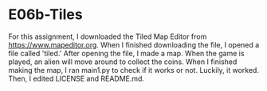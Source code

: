 # E06b-Tiles
For this assignment, I downloaded the Tiled Map Editor from https://www.mapeditor.org. When I finished downloading the file, I opened a file called 'tiled.' After opening the file, I made a map. When the game is played, an alien will move around to collect the coins. When I finished making the map, I ran main1.py to check if it works or not. Luckily, it worked. Then, I edited LICENSE and README.md. 